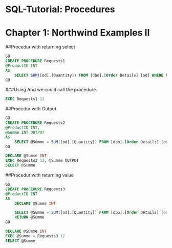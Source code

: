 # SQL-Tutorial: Procedures
# Chapter 1: Northwind Examples II

##Procedur with returning select

```sql
GO
CREATE PROCEDURE Requests1
@ProductID INT
AS
	SELECT SUM([od].[Quantity]) FROM [dbo].[Order Details] [od] WHERE ProductID = @ProductID
GO
```

###Using
And we could call the procedure.

```sql
EXEC Requests1 12
```



##Procedur with Output

```sql
GO
CREATE PROCEDURE Requests2
@ProductID INT,
@Summe INT OUTPUT
AS
	SELECT @Summe = SUM([od].[Quantity]) FROM [dbo].[Order Details] [od] WHERE ProductID = @ProductID
GO

DECLARE @Summe INT
EXEC Requests2 12, @Summe OUTPUT
SELECT @Summe
```


##Procedur with returning value
```sql
GO
CREATE PROCEDURE Requests3
@ProductID INT
AS
	DECLARE @Summe INT

	SELECT @Summe = SUM([od].[Quantity]) FROM [dbo].[Order Details] [od] WHERE ProductID = @ProductID
	RETURN @Summe
GO

DECLARE @Summe INT
EXEC @Summe = Requests3 12
SELECT @Summe
```
